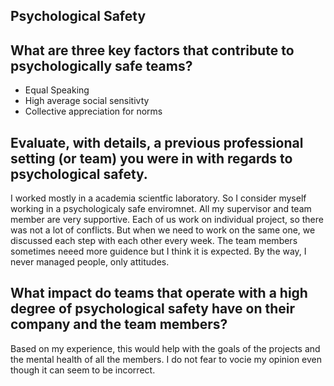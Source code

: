 ## Psychological Safety

## What are three key factors that contribute to psychologically safe teams?
- Equal Speaking
- High average social sensitivty
- Collective appreciation for norms

## Evaluate, with details, a previous professional setting (or team) you were in with regards to psychological safety.
I worked mostly in a academia scientfic laboratory. So I consider myself working in a psychologicaly safe enviromnet. All my supervisor and team member are very supportive. Each of us work on individual project, so there was not a lot of conflicts. But when we need to work on the same one, we discussed each step with each other every week. The team members sometimes neeed more guidence but I think it is expected. By the way, I never managed people, only attitudes.

## What impact do teams that operate with a high degree of psychological safety have on their company and the team members?
Based on my experience, this would help with the goals of the projects and the mental health of all the members. I do not fear to vocie my opinion even though it can seem to be incorrect. 